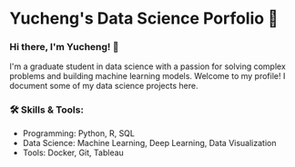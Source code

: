 # Yucheng's Data Science Porfolio 💼

### Hi there, I'm Yucheng! 👋
I'm a graduate student in data science with a passion for solving complex problems and building machine learning models. Welcome to my profile! I document some of my data science projects here.

### 🛠 Skills & Tools:
- Programming: Python, R, SQL
- Data Science: Machine Learning, Deep Learning, Data Visualization
- Tools: Docker, Git, Tableau


